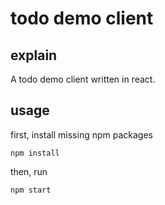 # todo demo client

## explain

A todo demo client written in react.

## usage

first, install missing npm packages

```shell
npm install
```

then, run

```shell
npm start
```
